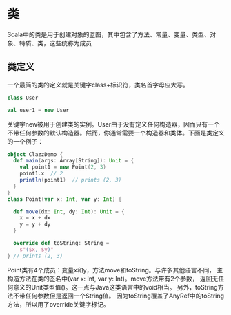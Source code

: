 # 类
Scala中的类是用于创建对象的蓝图，其中包含了方法、常量、变量、类型、对象、特质、类，这些统称为成员
## 类定义
一个最简的类的定义就是关键字class+标识符，类名首字母应大写。
```scala
class User

val user1 = new User
```
关键字new被用于创建类的实例。User由于没有定义任何构造器，因而只有一个不带任何参数的默认构造器。然而，你通常需要一个构造器和类体。下面是类定义的一个例子：
```scala
object ClazzDemo {
  def main(args: Array[String]): Unit = {
    val point1 = new Point(2, 3)
    point1.x  // 2
    println(point1)  // prints (2, 3)
  }
}
class Point(var x: Int, var y: Int) {

  def move(dx: Int, dy: Int): Unit = {
    x = x + dx
    y = y + dy
  }

  override def toString: String =
    s"($x, $y)"
} // prints (2, 3)
```
Point类有4个成员：变量x和y，方法move和toString。与许多其他语言不同，
主构造方法在类的签名中(var x: Int, var y: Int)。move方法带有2个参数，
返回无任何意义的Unit类型值()。这一点与Java这类语言中的void相当。
另外，toString方法不带任何参数但是返回一个String值。
因为toString覆盖了AnyRef中的toString方法，所以用了override关键字标记。